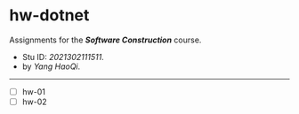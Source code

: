 # hw-dotnet
Assignments for the ***Software Construction*** course. 
- Stu ID: *2021302111511*. 
- by *Yang HaoQi*.
---
- [ ] hw-01
- [ ] hw-02
